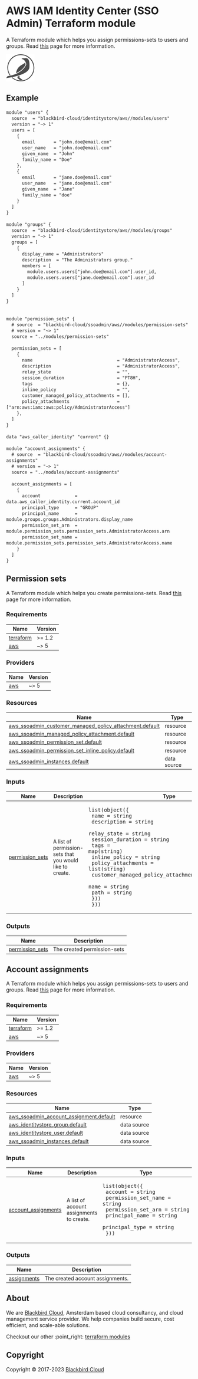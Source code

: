 <!-- BEGIN_TF_DOCS -->
# AWS IAM Identity Center (SSO Admin) Terraform module
A Terraform module which helps you assign permissions-sets to users and groups. Read [this](https://docs.aws.amazon.com/singlesignon/latest/userguide/what-is.html) page for more information.

[![blackbird-logo](https://raw.githubusercontent.com/blackbird-cloud/terraform-module-template/main/.config/logo_simple.png)](https://blackbird.cloud)

## Example
```hcl
module "users" {
  source  = "blackbird-cloud/identitystore/aws//modules/users"
  version = "~> 1"
  users = [
    {
      email       = "john.doe@email.com"
      user_name   = "john.doe@email.com"
      given_name  = "John"
      family_name = "Doe"
    },
    {
      email       = "jane.doe@email.com"
      user_name   = "jane.doe@email.com"
      given_name  = "Jane"
      family_name = "doe"
    }
  ]
}

module "groups" {
  source  = "blackbird-cloud/identitystore/aws//modules/groups"
  version = "~> 1"
  groups = [
    {
      display_name = "Administrators"
      description  = "The Administrators group."
      members = [
        module.users.users["john.doe@email.com"].user_id,
        module.users.users["jane.doe@email.com"].user_id
      ]
    }
  ]
}


module "permission_sets" {
  # source  = "blackbird-cloud/ssoadmin/aws//modules/permission-sets"
  # version = "~> 1"
  source = "../modules/permission-sets"

  permission_sets = [
    {
      name                                = "AdministratorAccess",
      description                         = "AdministratorAccess",
      relay_state                         = "",
      session_duration                    = "PT8H",
      tags                                = {},
      inline_policy                       = "",
      customer_managed_policy_attachments = [],
      policy_attachments                  = ["arn:aws:iam::aws:policy/AdministratorAccess"]
    },
  ]
}

data "aws_caller_identity" "current" {}

module "account_assignments" {
  # source  = "blackbird-cloud/ssoadmin/aws//modules/account-assignments"
  # version = "~> 1"
  source = "../modules/account-assignments"

  account_assignments = [
    {
      account             = data.aws_caller_identity.current.account_id
      principal_type      = "GROUP"
      principal_name      = module.groups.groups.Administrators.display_name
      permission_set_arn  = module.permission_sets.permission_sets.AdministratorAccess.arn
      permission_set_name = module.permission_sets.permission_sets.AdministratorAccess.name
    }
  ]
}
```
<!-- BEGIN_TF_DOCS -->
## Permission sets
A Terraform module which helps you create permissions-sets. Read [this](https://docs.aws.amazon.com/singlesignon/latest/userguide/permissionsetsconcept.html) page for more information.

### Requirements

| Name | Version |
|------|---------|
| <a name="requirement_terraform"></a> [terraform](#requirement\_terraform) | >= 1.2 |
| <a name="requirement_aws"></a> [aws](#requirement\_aws) | ~> 5 |

### Providers

| Name | Version |
|------|---------|
| <a name="provider_aws"></a> [aws](#provider\_aws) | ~> 5 |

### Resources

| Name | Type |
|------|------|
| [aws_ssoadmin_customer_managed_policy_attachment.default](https://registry.terraform.io/providers/hashicorp/aws/latest/docs/resources/ssoadmin_customer_managed_policy_attachment) | resource |
| [aws_ssoadmin_managed_policy_attachment.default](https://registry.terraform.io/providers/hashicorp/aws/latest/docs/resources/ssoadmin_managed_policy_attachment) | resource |
| [aws_ssoadmin_permission_set.default](https://registry.terraform.io/providers/hashicorp/aws/latest/docs/resources/ssoadmin_permission_set) | resource |
| [aws_ssoadmin_permission_set_inline_policy.default](https://registry.terraform.io/providers/hashicorp/aws/latest/docs/resources/ssoadmin_permission_set_inline_policy) | resource |
| [aws_ssoadmin_instances.default](https://registry.terraform.io/providers/hashicorp/aws/latest/docs/data-sources/ssoadmin_instances) | data source |

### Inputs

| Name | Description | Type | Default | Required |
|------|-------------|------|---------|:--------:|
| <a name="input_permission_sets"></a> [permission\_sets](#input\_permission\_sets) | A list of permission-sets that you would like to create. | <pre>list(object({<br>    name               = string<br>    description        = string<br>    relay_state        = string<br>    session_duration   = string<br>    tags               = map(string)<br>    inline_policy      = string<br>    policy_attachments = list(string)<br>    customer_managed_policy_attachments = list(object({<br>      name = string<br>      path = string<br>    }))<br>  }))</pre> | n/a | yes |

### Outputs

| Name | Description |
|------|-------------|
| <a name="output_permission_sets"></a> [permission\_sets](#output\_permission\_sets) | The created permission-sets |
<!-- END_TF_DOCS -->

<!-- BEGIN_TF_DOCS -->
## Account assignments
A Terraform module which helps you assign permissions-sets to users and groups. Read [this](https://docs.aws.amazon.com/singlesignon/latest/userguide/useraccess.html) page for more information.

### Requirements

| Name | Version |
|------|---------|
| <a name="requirement_terraform"></a> [terraform](#requirement\_terraform) | >= 1.2 |
| <a name="requirement_aws"></a> [aws](#requirement\_aws) | ~> 5 |

### Providers

| Name | Version |
|------|---------|
| <a name="provider_aws"></a> [aws](#provider\_aws) | ~> 5 |

### Resources

| Name | Type |
|------|------|
| [aws_ssoadmin_account_assignment.default](https://registry.terraform.io/providers/hashicorp/aws/latest/docs/resources/ssoadmin_account_assignment) | resource |
| [aws_identitystore_group.default](https://registry.terraform.io/providers/hashicorp/aws/latest/docs/data-sources/identitystore_group) | data source |
| [aws_identitystore_user.default](https://registry.terraform.io/providers/hashicorp/aws/latest/docs/data-sources/identitystore_user) | data source |
| [aws_ssoadmin_instances.default](https://registry.terraform.io/providers/hashicorp/aws/latest/docs/data-sources/ssoadmin_instances) | data source |

### Inputs

| Name | Description | Type | Default | Required |
|------|-------------|------|---------|:--------:|
| <a name="input_account_assignments"></a> [account\_assignments](#input\_account\_assignments) | A list of account assignments to create. | <pre>list(object({<br>    account             = string<br>    permission_set_name = string<br>    permission_set_arn  = string<br>    principal_name      = string<br>    principal_type      = string<br>  }))</pre> | n/a | yes |

### Outputs

| Name | Description |
|------|-------------|
| <a name="output_assignments"></a> [assignments](#output\_assignments) | The created account assignments. |
<!-- END_TF_DOCS -->

## About

We are [Blackbird Cloud](https://blackbird.cloud), Amsterdam based cloud consultancy, and cloud management service provider. We help companies build secure, cost efficient, and scale-able solutions.

Checkout our other :point\_right: [terraform modules](https://registry.terraform.io/namespaces/blackbird-cloud)

## Copyright

Copyright © 2017-2023 [Blackbird Cloud](https://blackbird.cloud)
<!-- END_TF_DOCS -->